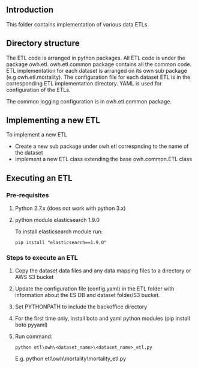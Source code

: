 ## Introduction 
This folder contains implementation of various data ETLs.

## Directory structure
The ETL code is arranged in python packages. All ETL code is under the package owh.etl.
owh.etl.common package contains all the common code. ETL implementation for each 
dataset is arranged on its own sub package (e.g owh.etl.mortality). The configuration file for each dataset ETL 
is in the corresponding ETL implementation directory. YAML is used for configuration of the ETLs.

The common logging configuration is in owh.etl.common package.

## Implementing a new ETL

To implement a new ETL 
- Create a new sub package under owh.etl correspnding to the name of the dataset 
- Implement a new ETL class extending the base owh.common.ETL class

## Executing an ETL
### Pre-requisites
1. Python 2.7.x (does not work with python 3.x)
2. python module elasticsearch 1.9.0

   To install elasticsearch module run:

   ```pip install "elasticsearch==1.9.0"```


### Steps to execute an ETL

1. Copy the dataset data files and any data mapping files to a directory or AWS S3 bucket
2. Update the configuration file (config.yaml) in the ETL folder with information about the ES DB and dataset folder/S3 bucket.
3. Set PYTHONPATH to include the backoffice directory
4. For the first time only, install boto and yaml python modules (pip install boto pyyaml)
5. Run command:

	```python etl\owh\<dataset_name>\<dataset_name>_etl.py```

	E.g. python etl\owh\mortality\mortality_etl.py
 

